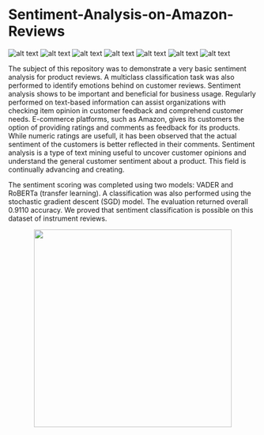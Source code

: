 # Sentiment-Analysis-on-Amazon-Reviews
![ alt text ](https://img.shields.io/badge/license-MIT-green?style=&logo=)
![ alt text ](https://img.shields.io/badge/-Jupyter-F37626?logo=Jupyter&logoColor=white)
![ alt text ](https://img.shields.io/badge/-NLTK-00515D?logo=NLTK&logoColor=white)
![ alt text ](https://img.shields.io/badge/-scikit--learn-F7931E?logo=scikitlearn&logoColor=white)
![ alt text ](https://img.shields.io/badge/-pandas-150458?logo=Pandas&logoColor=white)
![ alt text ](https://img.shields.io/badge/Hugging_Face-FFD21E?logo=huggingface&logoColor=white)
![ alt text ](https://img.shields.io/badge/-Amazon-FF9900?logo=Amazon&logoColor=white)

The subject of this repository was to demonstrate a very basic sentiment analysis for product reviews. A multiclass classification task was also performed to identify emotions behind on customer reviews. Sentiment analysis shows to be important and beneficial for business usage. Regularly performed on text-based information can assist organizations with checking item opinion in customer feedback and comprehend customer needs. E-commerce platforms, such as Amazon, gives its customers the option of providing ratings and comments as feedback for its products. While numeric ratings are usefull, it has been observed that the actual sentiment of the customers is better reflected in their comments. Sentiment analysis is a type of text mining useful to uncover customer opinions and understand the general customer sentiment about a product. This field is continually advancing and creating.

The sentiment scoring was completed using two models: VADER and RoBERTa (transfer learning). A classification was also performed using the stochastic gradient descent (SGD) model. The evaluation returned overall 0.9110 accuracy. We proved that sentiment classification is possible on this dataset of instrument reviews.

<p align='center'>
<img src='https://github.com/msikorski93/Sentiment-Analysis-on-Amazon-Reviews/assets/45270023/05d99913-15bf-4adf-9e81-3c33e8391b8c' width='400'/>
</p>
